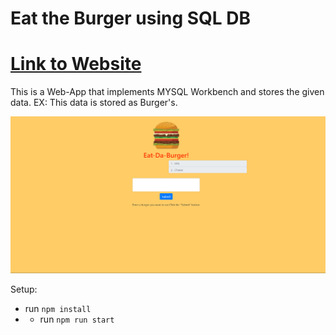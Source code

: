 # Eat the Burger using SQL DB
# [Link to Website](https://willtham1.github.io/Weather-Dashboard/)

This is a Web-App that implements MYSQL Workbench and stores the given data. EX: This data is stored as Burger's.

![Burger](/Burger.png)

Setup:
- run ```npm install```
- - run ```npm run start```
